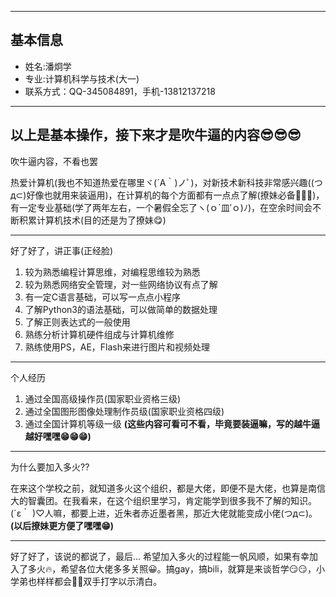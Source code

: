 
-------
基本信息
-------
- 姓名:潘炯学  
- 专业:计算机科学与技术(大一)
- 联系方式：QQ-345084891，手机-13812137218

-------
以上是基本操作，接下来才是吹牛逼的内容😎😎😎 
------- 
吹牛逼内容，不看也罢 
  
热爱计算机(我也不知道热爱在哪里ヾ(´A｀)ノﾟ)，对新技术新科技非常感兴趣((つд⊂)好像也就用来装逼用)，在计算机的每个方面都有一点点了解(撩妹必备🤔🤔🤔)，有一定专业基础(学了两年左右，一个暑假全忘了ヽ(ｏ`皿′ｏ)ﾉ)，在空余时间会不断积累计算机技术(目的还是为了撩妹😋)

-------
好了好了，讲正事(正经脸)

1. 较为熟悉编程计算思维，对编程思维较为熟悉  
2. 较为熟悉网络安全管理，对一些网络协议有点了解
3. 有一定C语言基础，可以写一点点小程序
4. 了解Python3的语法基础，可以做简单的数据处理
5. 了解正则表达式的一般使用
6. 熟练分析计算机硬件组成与计算机维修
7. 熟练使用PS，AE，Flash来进行图片和视频处理

-------
个人经历  

1. 通过全国高级操作员(国家职业资格三级)
2. 通过全国图形图像处理制作员级(国家职业资格四级)
3. 通过全国计算机等级一级
**(这些内容可看可不看，毕竟要装逼嘛，写的越牛逼越好嘿嘿😁😁😁)**

-------
为什么要加入多火??  

在来这个学校之前，就知道多火这个组织，都是大佬，即便不是大佬，也算是南信大的智囊团。在我看来，在这个组织里学习，肯定能学到很多我不了解的知识。(´ε｀ )♡人嘛，都要上进，近朱者赤近墨者黑，那近大佬就能变成小佬(つд⊂)。**(以后撩妹更方便了嘿嘿😁)**


-------
好了好了，该说的都说了，最后...
希望加入多火的过程能一帆风顺，如果有幸加入了多火🔥，希望各位大佬多多关照😀。搞gay，搞bili，就算是来谈哲学😏😏，小学弟也样样都会🤗🤗双手打字以示清白。
